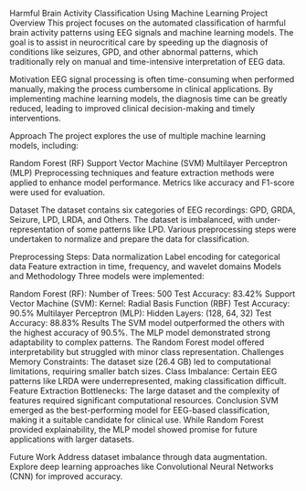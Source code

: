 Harmful Brain Activity Classification Using Machine Learning
Project Overview
This project focuses on the automated classification of harmful brain activity patterns using EEG signals and machine learning models. The goal is to assist in neurocritical care by speeding up the diagnosis of conditions like seizures, GPD, and other abnormal patterns, which traditionally rely on manual and time-intensive interpretation of EEG data.

Motivation
EEG signal processing is often time-consuming when performed manually, making the process cumbersome in clinical applications. By implementing machine learning models, the diagnosis time can be greatly reduced, leading to improved clinical decision-making and timely interventions.

Approach
The project explores the use of multiple machine learning models, including:

Random Forest (RF)
Support Vector Machine (SVM)
Multilayer Perceptron (MLP)
Preprocessing techniques and feature extraction methods were applied to enhance model performance. Metrics like accuracy and F1-score were used for evaluation.

Dataset
The dataset contains six categories of EEG recordings: GPD, GRDA, Seizure, LPD, LRDA, and Others. The dataset is imbalanced, with under-representation of some patterns like LPD. Various preprocessing steps were undertaken to normalize and prepare the data for classification.

Preprocessing Steps:
Data normalization
Label encoding for categorical data
Feature extraction in time, frequency, and wavelet domains
Models and Methodology
Three models were implemented:

Random Forest (RF):
Number of Trees: 500
Test Accuracy: 83.42%
Support Vector Machine (SVM):
Kernel: Radial Basis Function (RBF)
Test Accuracy: 90.5%
Multilayer Perceptron (MLP):
Hidden Layers: (128, 64, 32)
Test Accuracy: 88.83%
Results
The SVM model outperformed the others with the highest accuracy of 90.5%.
The MLP model demonstrated strong adaptability to complex patterns.
The Random Forest model offered interpretability but struggled with minor class representation.
Challenges
Memory Constraints: The dataset size (26.4 GB) led to computational limitations, requiring smaller batch sizes.
Class Imbalance: Certain EEG patterns like LRDA were underrepresented, making classification difficult.
Feature Extraction Bottlenecks: The large dataset and the complexity of features required significant computational resources.
Conclusion
SVM emerged as the best-performing model for EEG-based classification, making it a suitable candidate for clinical use. While Random Forest provided explainability, the MLP model showed promise for future applications with larger datasets.

Future Work
Address dataset imbalance through data augmentation.
Explore deep learning approaches like Convolutional Neural Networks (CNN) for improved accuracy.
